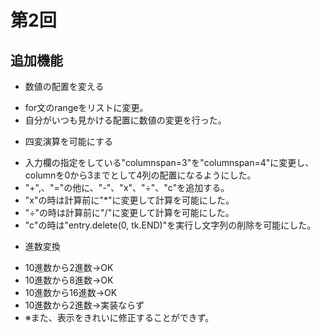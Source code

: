 # 第2回
## 追加機能
- 数値の配置を変える
* for文のrangeをリストに変更。
* 自分がいつも見かける配置に数値の変更を行った。
- 四変演算を可能にする
* 入力欄の指定をしている"columnspan=3"を"columnspan=4"に変更し、columnを0から3までとして4列の配置になるようにした。
* "+",、"="の他に、"-"、"x"、"÷"、"c"を追加する。
* "x"の時は計算前に"*"に変更して計算を可能にした。
* "÷"の時は計算前に"/"に変更して計算を可能にした。
* "c"の時は"entry.delete(0, tk.END)"を実行し文字列の削除を可能にした。
- 進数変換
* 10進数から2進数→OK
* 10進数から8進数→OK
* 10進数から16進数→OK
* 10進数から2進数→実装ならず
* ※また、表示をきれいに修正することができず。